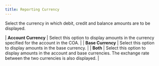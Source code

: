 ```yaml
---
title: Reporting Currency
---
```



Select the currency in which debit, credit and balance amounts are to  be displayed.


| **Account Currency** | Select this option to display amounts in the currency  specified for the account in the COA. |
| **Base Currency** | Select this option to display amounts in the base currency. |
| **Both** | Select this option to display amounts in the account  and base currencies. The exchange rate between the two currencies is also  displayed. |

